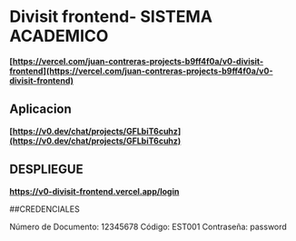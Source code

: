 # Divisit frontend- SISTEMA ACADEMICO


**[https://vercel.com/juan-contreras-projects-b9ff4f0a/v0-divisit-frontend](https://vercel.com/juan-contreras-projects-b9ff4f0a/v0-divisit-frontend)**

## Aplicacion

**[https://v0.dev/chat/projects/GFLbiT6cuhz](https://v0.dev/chat/projects/GFLbiT6cuhz)**

## DESPLIEGUE 

**https://v0-divisit-frontend.vercel.app/login**

##CREDENCIALES

Número de Documento: 12345678
Código: EST001
Contraseña: password
